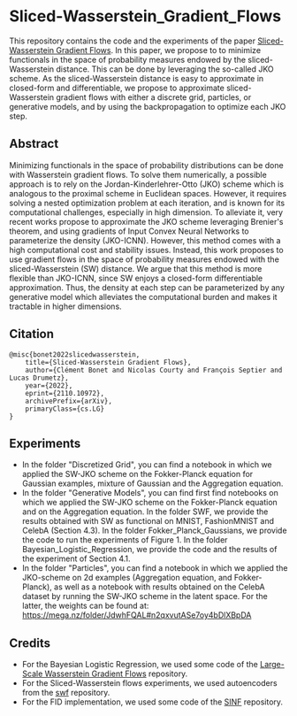 # Sliced-Wasserstein_Gradient_Flows

This repository contains the code and the experiments of the paper [Sliced-Wasserstein Gradient Flows](https://arxiv.org/abs/2110.10972). In this paper, we propose to to minimize functionals in the space of probability measures endowed by the sliced-Wasserstein distance. This can be done by leveraging the so-called JKO scheme. As the sliced-Wasserstein distance is easy to approximate in closed-form and differentiable, we propose to approximate sliced-Wasserstein gradient flows with either a discrete grid, particles, or generative models, and by using the backpropagation to optimize each JKO step.

## Abstract

Minimizing functionals in the space of probability distributions can be done with Wasserstein gradient flows. To solve them numerically, a possible approach is to rely on the Jordan-Kinderlehrer-Otto (JKO) scheme which is analogous to the proximal scheme in Euclidean spaces. However, it requires solving a nested optimization problem at each iteration, and is known for its computational challenges, especially in high dimension. To alleviate it, very recent works propose to approximate the JKO scheme leveraging Brenier's theorem, and using gradients of Input Convex Neural Networks to parameterize the density (JKO-ICNN). However, this method comes with a high computational cost and stability issues. Instead, this work proposes to use gradient flows in the space of probability measures endowed with the sliced-Wasserstein (SW) distance. We argue that this method is more flexible than JKO-ICNN, since SW enjoys a closed-form differentiable approximation. Thus, the density at each step can be parameterized by any generative model which alleviates the computational burden and makes it tractable in higher dimensions.

## Citation

```
@misc{bonet2022slicedwasserstein,
    title={Sliced-Wasserstein Gradient Flows},
    author={Clément Bonet and Nicolas Courty and François Septier and Lucas Drumetz},
    year={2022},
    eprint={2110.10972},
    archivePrefix={arXiv},
    primaryClass={cs.LG}
}
```

## Experiments

- In the folder "Discretized Grid", you can find a notebook in which we applied the SW-JKO scheme on the Fokker-Planck equation for Gaussian examples, mixture of Gaussian and the Aggregation equation.
- In the folder "Generative Models", you can find first find notebooks on which we applied the SW-JKO scheme on the Fokker-Planck equation and on the Aggregation equation. In the folder SWF, we provide the results obtained with SW as functional on MNIST, FashionMNIST and CelebA (Section 4.3). In the folder Fokker_Planck_Gaussians, we provide the code to run the experiments of Figure 1. In the folder Bayesian_Logistic_Regression, we provide the code and the results of the experiment of Section 4.1.
- In the folder "Particles", you can find a notebook in which we applied the JKO-scheme on 2d examples (Aggregation equation, and Fokker-Planck), as well as a notebook with results obtained on the CelebA dataset by running the  SW-JKO scheme in the latent space. For the latter, the weights can be found at: https://mega.nz/folder/JdwhFQAL#n2qxvutASe7oy4bDlXBpDA

## Credits

- For the Bayesian Logistic Regression, we used some code of the [Large-Scale Wasserstein Gradient Flows](https://github.com/PetrMokrov/Large-Scale-Wasserstein-Gradient-Flows) repository.
- For the Sliced-Wasserstein flows experiments, we used autoencoders from the [swf](https://github.com/aliutkus/swf) repository.
- For the FID implementation, we used some code of the [SINF](https://github.com/biweidai/SINF) repository.
